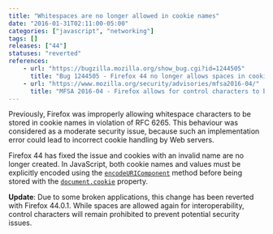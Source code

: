 ```yaml
---
title: "Whitespaces are no longer allowed in cookie names"
date: "2016-01-31T02:11:00-05:00"
categories: ["javascript", "networking"]
tags: []
releases: ["44"]
statuses: "reverted"
references:
    - url: "https://bugzilla.mozilla.org/show_bug.cgi?id=1244505"
      title: "Bug 1244505 - Firefox 44 no longer allows spaces in cookie names, breaking some apps"
    - url: "https://www.mozilla.org/security/advisories/mfsa2016-04/"
      title: "MFSA 2016-04 - Firefox allows for control characters to be set in cookie names"
---
```

Previously, Firefox was improperly allowing whitespace characters to be stored in cookie names in violation of RFC 6265. This behaviour was considered as a moderate security issue, because such an implementation error could lead to incorrect cookie handling by Web servers.

Firefox 44 has fixed the issue and cookies with an invalid name are no longer created. In JavaScript, both cookie names and values must be explicitly encoded using the [`encodeURIComponent`](https://developer.mozilla.org/docs/Web/JavaScript/Reference/Global_Objects/encodeURIComponent) method before being stored with the [`document.cookie`](https://developer.mozilla.org/docs/Web/API/Document/cookie) property.

**Update**: Due to some broken applications, this change has been reverted with Firefox 44.0.1. While spaces are allowed again for interoperability, control characters will remain prohibited to prevent potential security issues.
